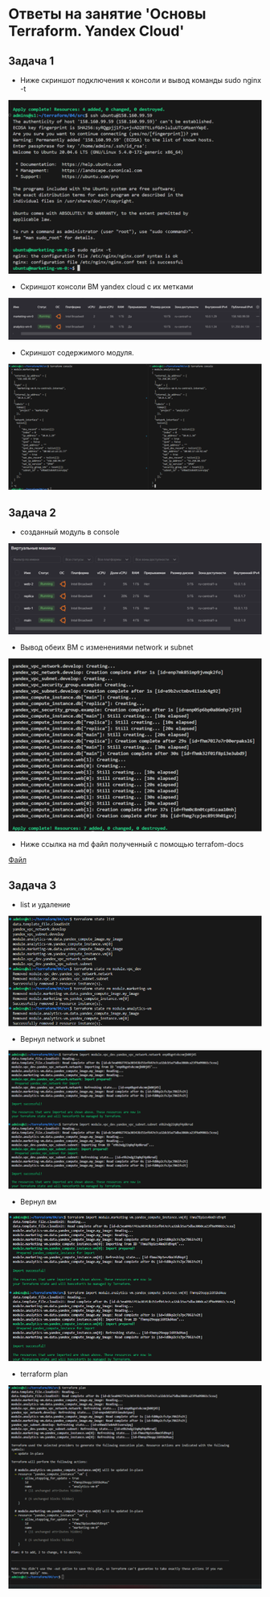 # Ответы на занятие 'Основы Terraform. Yandex Cloud'

## Задача 1
- Ниже скриншот подключения к консоли и вывод команды sudo nginx -t

![image](https://github.com/mimimimimimimimimimimi/terraform/raw/main/04/files/z1.2.png)

- Скриншот консоли ВМ yandex cloud с их метками

![image](https://github.com/mimimimimimimimimimimi/terraform/raw/main/04/files/z1.1.png)

- Скриншот содержимого модуля.

![image](https://github.com/mimimimimimimimimimimi/terraform/raw/main/04/files/z1.3.png)

## Задача 2
- созданный модуль в console

![image](https://github.com/mimimimimimimimimimimi/terraform/raw/main/03/files/z2.1.png)

- Вывод обеих ВМ с изменениями network и subnet

![image](https://github.com/mimimimimimimimimimimi/terraform/raw/main/03/files/z2.2.png)

- Ниже ссылка на md файл полученный с помощью terrafom-docs

[Файл](https://github.com/mimimimimimimimimimimi/terraform/tree/main/04/files/doc.md)


## Задача 3
- list и удаление

![image](https://github.com/mimimimimimimimimimimi/terraform/raw/main/04/files/z3.1.png)

- Вернул network и subnet

![image](https://github.com/mimimimimimimimimimimi/terraform/raw/main/04/files/z3.2.png)

- Вернул вм

![image](https://github.com/mimimimimimimimimimimi/terraform/raw/main/04/files/z3.3.png)

- terraform plan

![image](https://github.com/mimimimimimimimimimimi/terraform/raw/main/04/files/z3.4.png)


